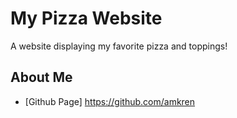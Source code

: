 # My Pizza Website

A website displaying my favorite pizza and toppings!

## About Me
* [Github Page] https://github.com/amkren
